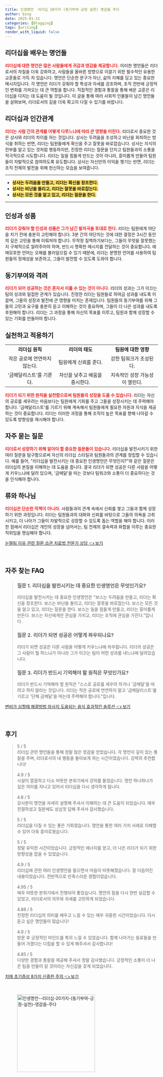 ```yaml
---
title: 인생명언  리더십 20가지 (동기부여 긍정 실천) 영감을 주다
author: bing
date: 2025-01-31
categories: [Blogging]
tags: [writing]
render_with_liquid: false
---
```



<h2 id='리더십을 배우는 명언들'>리더십을 배우는 명언들</h2>

<p><b><span style="color: #ee2323;">리더십에 대한 명언은 많은 사람들에게 귀감과 영감을 제공합니다.</span></b> 이러한 명언들은 리더로서의 자질을 더욱 강화하고, 사람들을 올바른 방향으로 이끌기 위한 필수적인 유용한 교훈들로 가득 차 있습니다. 명언은 단순한 문구가 아닌, 삶의 지혜를 담고 있는 중요한 메시지입니다. 각 명언은 리더가 갖춰야 할 특성과 자세를 강조하며, 조직 전반에 긍정적인 변화를 가져오는 데 큰 역할을 합니다. 직접적인 경험과 통찰을 통해 배운 교훈은 리더십을 다지는 데 도움이 될 것입니다. 이 글을 통해 여러 사회적 인물들이 남긴 명언들을 살펴보며, 리더로서의 길을 더욱 확고히 다질 수 있기를 바랍니다.</p>

<h2 id='리더십과 인간관계'>리더십과 인간관계</h2>

<p><b><span style="color: #ee2323;">리더는 사람 간의 관계를 어떻게 다루느냐에 따라 큰 영향을 미친다.</span></b> 리더로서 중요한 것은 상사와 리더의 차이를 아는 것입니다. 상사는 두려움을 조성하고 비난을 회피하는 방식을 취하는 반면, 리더는 팀원들에게 확신을 주고 잘못을 바로잡습니다. 상사는 지식의 전부를 알고 있는 것처럼 행동하지만, 진정한 리더는 질문을 던지고 팀원들과의 소통을 적극적으로 시도합니다. 리더는 일을 힘들게 만드는 것이 아니라, 흥미롭게 만들어 팀원들이 자발적으로 참여하도록 유도합니다. 상사는 자신만의 이익을 챙기는 반면, 리더는 조직 전체의 발전을 위해 헌신하는 모습을 보여줍니다.</p>

<hr />

<ul>
    <li><b><span style="background-color: #ffe066;">상사는 두려움을 만들고, 리더는 확신을 창조한다.</span></b></li>
    <li><b><span style="background-color: #ffe066;">상사는 비난을 돌리고, 리더는 잘못을 바로잡는다.</span></b></li>
    <li><b><span style="background-color: #ffe066;">상사는 모든 것을 알고 있고, 리더는 질문을 한다.</span></b></li>
</ul>

<hr />

<h2 id='인성과 성품'>인성과 성품</h2>

<p><b><span style="color: #ee2323;">리더가 갖춰야 할 인성과 성품은 그가 남긴 발자국을 토대로 한다.</span></b> 리더는 팀원에게 야단을 치기 전에 충분히 고민해야 합니다. 3분 간의 야단치는 것에 대한 결정은 3시간 동안의 깊은 고민을 통해 이뤄져야 합니다. 무작정 질책하기보다는, 그들이 무엇을 잘못했는지 구체적으로 알려주어야 하며, 반드시 명확한 메시지를 전달하는 것이 중요합니다. 애매모호한 언어는 오해를 불러일으킬 수 있기 때문에, 리더는 분명한 언어를 사용하여 팀원들의 정체성을 보존하고, 그들이 발전할 수 있도록 도와야 합니다.</p>

<h2 id='동기부여와 격려'>동기부여와 격려</h2>

<p><b><span style="color: #ee2323;">리더가 되어 성공하는 것은 혼자서 이룰 수 있는 것이 아니다.</span></b> 리더의 성과는 그가 이끄는 팀의 성과와 밀접한 관계가 있습니다. 진정한 리더는 팀원들로 하여금 성과를 내도록 이끌며, 그들의 성장과 발전에 큰 영향을 미치는 존재입니다. 팀원들의 동기부여를 위해 그들의 고민과 요구를 충분히 듣고 이해하는 것이 중요하며, 그들이 더 나은 성과를 내도록 후원해야 합니다. 리더는 그 과정을 통해 자신의 목표를 이루고, 팀원과 함께 성장할 수 있는 기회를 만들어야 합니다.</p>

<h2 id='실천하고 적용하기'>실천하고 적용하기</h2>

<table>
    <tr>
        <td style="text-align: center; height: 17px;"><b>리더십 원칙</b></td>
        <td style="text-align: center; height: 17px;"><b>리더의 태도</b></td>
        <td style="text-align: center; height: 17px;"><b>팀원에 대한 영향</b></td>
    </tr>
    <tr>
        <td style="text-align: center; height: 17px;">작은 공로에 연연하지 않는다.</td>
        <td style="text-align: center; height: 17px;">팀원에게 신뢰를 준다.</td>
        <td style="text-align: center; height: 17px;">강한 팀워크가 조성된다.</td>
    </tr>
    <tr>
        <td style="text-align: center; height: 17px;">'금메달리스트'를 기른다.</td>
        <td style="text-align: center; height: 17px;">자신을 낮추고 배움을 중시한다.</td>
        <td style="text-align: center; height: 17px;">지속적인 성장 가능성이 열린다.</td>
    </tr>
</table>

<p><b><span style="color: #ee2323;">리더가 되기 위한 원칙을 실천함으로써 팀원들의 성장을 도울 수 있습니다.</span></b> 리더는 자신의 공로를 세우려는 마음보다는 팀원에게 기회를 주고 그들을 성장시키는 데 주력해야 합니다. '금메달리스트'를 기르기 위해 계속해서 팀원들에게 필요한 자원과 지식을 제공하는 것이 중요합니다. 리더는 이러한 과정을 통해 조직이 높은 목표를 향해 나아갈 수 있도록 방향성을 제시해야 합니다.</p>

<h2 id='자주 묻는 질문'>자주 묻는 질문</h2>

<p><b><span style="color: #ee2323;">리더로서 성장하기 위해 알아야 할 중요한 질문들이 있습니다.</span></b> 리더십을 발전시키기 위한 여러 질문을 탐구함으로써 자신의 리더십 스타일과 팀원들과의 관계를 정립할 수 있습니다. 예를 들어, "리더십을 발전시키는 데 중요한 인생명언은 무엇인지?"와 같은 질문은 리더십의 본질을 이해하는 데 도움을 줍니다. 결국 리더가 되면 성공은 다른 사람을 어떻게 키우느냐에 달려 있으며, '금메달'을 따는 것보다 팀워크와 소통이 더 중요하다는 것을 인식해야 합니다. </p>

<h2 id='류와 하나님'>류와 하나님</h2>

<p><b><span style="color: #ee2323;">리더십은 단순한 직책이 아니라.</span></b> 사람들과의 관계 속에서 신뢰를 쌓고 그들과 함께 성장하기 위한 과정입니다. 리더는 팀원들과의 대화와 신뢰를 바탕으로 그들의 의욕을 고취시키고, 더 나아가 그들이 자발적으로 성장할 수 있도록 돕는 역할을 해야 합니다. 이러한 점에서 리더십은 개인의 성장을 넘어서는, 팀 전체의 결속력과 화합을 이루는 중요한 직위임을 명심해야 합니다.</p>


<p><a class="click-button" title="눈떨림 이유 관련 질환 습관 치료법 전문가 상담" href="https://24nara.github.io/posts/%EB%88%88%EB%96%A8%EB%A6%BC-%EC%9D%B4%EC%9C%A0-%EA%B4%80%EB%A0%A8-%EC%A7%88%ED%99%98-%EC%8A%B5%EA%B4%80-%EC%B9%98%EB%A3%8C%EB%B2%95-%EC%A0%84%EB%AC%B8%EA%B0%80-%EC%83%81%EB%8B%B4/" rel="dofollow">눈떨림 이유 관련 질환 습관 치료법 전문가 상담 👈 보기</a></p><br>
<h2 id='자주_찾는_FAQ'>자주 찾는 FAQ</h2>
<div itemscope="" itemtype="https://schema.org/FAQPage"> 
<blockquote> 
<div itemscope="" itemprop="mainEntity" itemtype="https://schema.org/Question"> 
<h3 itemprop="name">질문 1. 리더십을 발전시키는 데 중요한 인생명언은 무엇인가요?</h3> 
<div itemscope="" itemprop="acceptedAnswer" itemtype="https://schema.org/Answer"> 
<span itemprop="text"> 
<p>리더십을 발전시키는 데 중요한 인생명언은 "보스는 두려움을 만들고, 리더는 확신을 창조한다. 보스는 비난을 돌리고, 리더는 잘못을 바로잡는다. 보스는 모든 것을 알고 있고, 리더는 질문을 한다. 보스는 일을 힘들게 만들고, 리더는 흥미롭게 만든다. 보스는 자신에게만 관심을 가지고, 리더는 조직에 관심을 가진다."입니다.</p> 
</span> 
</div> 
</div> 

<div itemscope="" itemprop="mainEntity" itemtype="https://schema.org/Question"> 
<h3 itemprop="name">질문 2. 리더가 되면 성공은 어떻게 좌우되나요?</h3> 
<div itemscope="" itemprop="acceptedAnswer" itemtype="https://schema.org/Answer"> 
<span itemprop="text"> 
<p>리더가 되면 성공은 다른 사람을 어떻게 키우느냐에 좌우됩니다. 리더의 성공은 그 사람이 뭘 하느냐가 아니라 그가 이끄는 팀이 어떤 성과를 내느냐에 달려있습니다.</p> 
</span> 
</div> 
</div> 

<div itemscope="" itemprop="mainEntity" itemtype="https://schema.org/Question"> 
<h3 itemprop="name">질문 3. 리더가 반드시 기억해야 할 원칙은 무엇인가요?</h3> 
<div itemscope="" itemprop="acceptedAnswer" itemtype="https://schema.org/Answer"> 
<span itemprop="text"> 
<p>리더가 반드시 기억해야 할 원칙은 "스스로 공로를 세우려 하거나 '금메달'을 따려고 하지 말라는 것입니다. 리더는 작은 공로에 연연하지 말고 '금메달리스트'를 기르고 '단체 금메달'을 따는데 주력해야 합니다."입니다.</p> 
</span> 
</div> 
</div> 
</blockquote> 
</div>
<p><a class="click-button" title="변비가 심할때 해결방법 마사지 도움되는 음식 효과적인 솔루션" href="https://24nara.github.io/posts/%EB%B3%80%EB%B9%84%EA%B0%80-%EC%8B%AC%ED%95%A0%EB%95%8C-%ED%95%B4%EA%B2%B0%EB%B0%A9%EB%B2%95-%EB%A7%88%EC%82%AC%EC%A7%80-%EB%8F%84%EC%9B%80%EB%90%98%EB%8A%94-%EC%9D%8C%EC%8B%9D-%ED%9A%A8%EA%B3%BC%EC%A0%81%EC%9D%B8-%EC%86%94%EB%A3%A8%EC%85%98/" rel="dofollow">변비가 심할때 해결방법 마사지 도움되는 음식 효과적인 솔루션 👈 보기</a></p><br>
<h2 id='후기'>후기</h2>
<div itemscope itemtype="https://schema.org/Product">
  <blockquote>
  <div itemprop="review" itemscope itemtype="https://schema.org/Review">
      <div itemprop="reviewRating" itemscope itemtype="https://schema.org/Rating"> <span itemprop="ratingValue">5</span> / <span itemprop="bestRating">5</span> </div>
      <span itemprop="reviewBody">리더십 관련 명언들을 통해 정말 많은 영감을 얻었습니다. 각 명언이 깊이 있는 통찰을 주며, 리더로서의 내 행동을 돌아보게 하는 시간이었습니다. 강력히 추천합니다!</span>
  </div>
  <br>
  <div itemprop="review" itemscope itemtype="https://schema.org/Review">
      <div itemprop="reviewRating" itemscope itemtype="https://schema.org/Rating"> <span itemprop="ratingValue">4.9</span> / <span itemprop="bestRating">5</span> </div>
      <span itemprop="reviewBody">시설이 깔끔하고 다소 따뜻한 분위기에서 강의를 들었습니다. 명언 하나하나가 깊은 의미를 지니고 있어서 리더십을 다시 생각하게 됩니다.</span>
  </div>
  <br>
  <div itemprop="review" itemscope itemtype="https://schema.org/Review">
      <div itemprop="reviewRating" itemscope itemtype="https://schema.org/Rating"> <span itemprop="ratingValue">4.8</span> / <span itemprop="bestRating">5</span> </div>
      <span itemprop="reviewBody">강사분이 명언을 자세히 설명해 주셔서 이해하는 데 큰 도움이 되었습니다. 매우 친절하셨고 질문에도 성심껏 답해 주셔서 감사했습니다.</span>
  </div>
  <br>
  <div itemprop="review" itemscope itemtype="https://schema.org/Review">
      <div itemprop="reviewRating" itemscope itemtype="https://schema.org/Rating"> <span itemprop="ratingValue">5</span> / <span itemprop="bestRating">5</span> </div>
      <span itemprop="reviewBody">리더십을 다질 수 있는 좋은 기회였습니다. 명언을 통한 여러 가지 사례로 이해할 수 있어 더욱 흥미로웠습니다.</span>
  </div>
  <br>
  <div itemprop="review" itemscope itemtype="https://schema.org/Review">
      <div itemprop="reviewRating" itemscope itemtype="https://schema.org/Rating"> <span itemprop="ratingValue">5</span> / <span itemprop="bestRating">5</span> </div>
      <span itemprop="reviewBody">정말 유익한 시간이었습니다. 긍정적인 에너지를 얻고, 더 나은 리더가 되기 위한 방향성을 잡을 수 있었습니다.</span>
  </div>
  <br>
  <div itemprop="review" itemscope itemtype="https://schema.org/Review">
      <div itemprop="reviewRating" itemscope itemtype="https://schema.org/Rating"> <span itemprop="ratingValue">4.9</span> / <span itemprop="bestRating">5</span> </div>
      <span itemprop="reviewBody">리더십에 관한 여러 인생명언을 들으면서 마음이 따뜻해졌습니다. 잘 다듬어진 내용이었습니다. 전반적으로 만족스러운 경험이었습니다.</span>
  </div>
  <br>
  <div itemprop="review" itemscope itemtype="https://schema.org/Review">
      <div itemprop="reviewRating" itemscope itemtype="https://schema.org/Rating"> <span itemprop="ratingValue">4.95</span> / <span itemprop="bestRating">5</span> </div>
      <span itemprop="reviewBody">매우 따뜻한 분위기에서 진행되어 좋았습니다. 명언의 힘을 다시 한번 실감할 수 있었고, 리더로서의 의무와 자세를 고민하게 되었습니다.</span>
  </div>
  <br>
  <div itemprop="review" itemscope itemtype="https://schema.org/Review">
      <div itemprop="reviewRating" itemscope itemtype="https://schema.org/Rating"> <span itemprop="ratingValue">4.88</span> / <span itemprop="bestRating">5</span> </div>
      <span itemprop="reviewBody">진정한 리더십의 의미를 배우고 느낄 수 있는 매우 귀중한 시간이었습니다. 다시 듣고 싶은 명언들이 많습니다!</span>
  </div>
  <br>
  <div itemprop="review" itemscope itemtype="https://schema.org/Review">
      <div itemprop="reviewRating" itemscope itemtype="https://schema.org/Rating"> <span itemprop="ratingValue">4.9</span> / <span itemprop="bestRating">5</span> </div>
      <span itemprop="reviewBody">방문 후 긍정적인 마인드를 특히 느낄 수 있었습니다. 함께 나아가는 동료들을 만들어 가겠다는 다짐을 할 수 있게 해주셔서 감사합니다!</span>
  </div>
  <br>
  <div itemprop="review" itemscope itemtype="https://schema.org/Review">
      <div itemprop="reviewRating" itemscope itemtype="https://schema.org/Rating"> <span itemprop="ratingValue">4.85</span> / <span itemprop="bestRating">5</span> </div>
      <span itemprop="reviewBody">다양한 경험과 통찰을 제공해 주셔서 정말 감사했습니다. 긍정적인 소통이 더 나은 팀을 만들어 갈 것이라는 자신감을 갖게 되었습니다.</span>
  </div>
  </blockquote>
</div>
<p><a class="click-button" title="치매 초기증상 8가지 신중한 주의" href="https://24nara.github.io/posts/%EC%B9%98%EB%A7%A4-%EC%B4%88%EA%B8%B0%EC%A6%9D%EC%83%81-8%EA%B0%80%EC%A7%80-%EC%8B%A0%EC%A4%91%ED%95%9C-%EC%A3%BC%EC%9D%98/" rel="dofollow">치매 초기증상 8가지 신중한 주의 👈 보기</a></p><br>
<figure class="image"><img src="https://24nara.github.io/assets/img/thumbnail/인생명언--리더십-20가지-(동기부여-긍정-실천)-영감을-주다.webp" alt="인생명언--리더십-20가지-(동기부여-긍정-실천)-영감을-주다" width="256" height="256"></figure>
